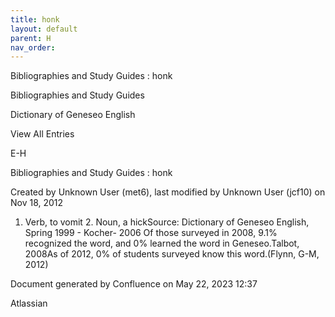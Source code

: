 ```yaml
---
title: honk
layout: default
parent: H
nav_order:
---
```


Bibliographies and Study Guides : honk

Bibliographies and Study Guides

Dictionary of Geneseo English

View All Entries

E-H

Bibliographies and Study Guides : honk

Created by  Unknown User (met6), last modified by  Unknown User (jcf10) on Nov 18, 2012

1. Verb, to vomit 2. Noun, a hickSource: Dictionary of Geneseo English, Spring 1999 - Kocher- 2006 Of those surveyed in 2008, 9.1% recognized the word, and 0% learned the word in Geneseo.Talbot, 2008As of 2012, 0% of students surveyed know this word.(Flynn, G-M, 2012)

Document generated by Confluence on May 22, 2023 12:37

Atlassian
